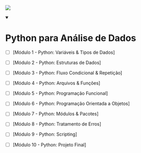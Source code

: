 [![](https://raw.githubusercontent.com/rhatiro/Curso_EBAC-Profissao_Cientista_de_Dados/main/ebac-course-utils/media/logo/newebac_logo_black_half.png)](https://ebaconline.com.br/analista-de-dados)

<details open>
  <summary>
    <h1>Python para Análise de Dados</h1>
  </summary>

- [ ] [Módulo 1 - Python: Variáveis & Tipos de Dados]

- [ ] [Módulo 2 - Python: Estruturas de Dados]

- [ ] [Módulo 3 - Python: Fluxo Condicional & Repetição]

- [ ] [Módulo 4 - Python: Arquivos & Funções]

- [ ] [Módulo 5 - Python: Programação Funcional]

- [ ] [Módulo 6 - Python: Programação Orientada a Objetos]

- [ ] [Módulo 7 - Python: Módulos & Pacotes]

- [ ] [Módulo 8 - Python: Tratamento de Erros]

- [ ] [Módulo 9 - Python: Scripting]

- [ ] [Módulo 10 - Python: Projeto Final]

</details>

